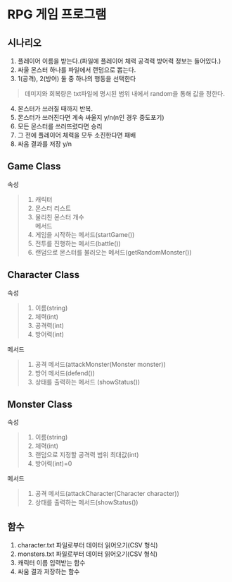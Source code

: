 RPG 게임 프로그램
=======================
시나리오
--------------
1. 플레이어 이름을 받는다.(파일에 플레이어 체력 공격력 방어력 정보는 들어있다.)       
2. 싸울 몬스터 하나를 파일에서 랜덤으로 뽑는다.     
3. 1(공격), 2(방어) 둘 중 하나의 행동을 선택한다
>데미지와 회복량은 txt파일에 명시된 범위 내에서 random을 통해 값을 정한다.
4. 몬스터가 쓰러질 때까지 반복.   
5. 몬스터가 쓰러진다면 계속 싸울지 y/n(n인 경우 중도포기)    
6. 모든 몬스터를 쓰러뜨렸다면 승리   
7. 그 전에 플레이어 체력을 모두 소진한다면 패배
8. 싸움 결과를 저장 y/n
           
Game Class
----------
속성
>1. 캐릭터    
>2. 몬스터 리스트    
>3. 물리친 몬스터 개수   
메서드
>1. 게임을 시작하는 메서드(startGame())    
>2. 전투를 진행하는 메서드(battle())    
>3. 랜덤으로 몬스터를 불러오는 메서드(getRandomMonster())          

Character Class
-------------
속성
>1. 이름(string)    
>2. 체력(int)    
>3. 공격력(int)      
>4. 방어력(int)      

메서드
>1. 공격 메서드(attackMonster(Monster monster))   
>2. 방어 메서드(defend())     
>3. 상태를 출력하는 메서드 (showStatus())             
       
Monster Class
--------------
속성
>1. 이름(string)    
>2. 체력(int)    
>3. 랜덤으로 지정할 공격력 범위 최대값(int)      
>4. 방어력(int)=0          
      
메서드
>1. 공격 메서드(attackCharacter(Character character))         
>2. 상태를 출력하는 메서드(showStatus())        

함수
-------
1. character.txt 파일로부터 데이터 읽어오기(CSV 형식)    
2. monsters.txt 파일로부터 데이터 읽어오기(CSV 형식)   
3. 캐릭터 이름 입력받는 함수   
4. 싸움 결과 저장하는 함수    